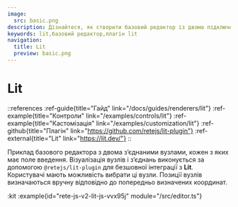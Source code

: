 ```yaml
---
image:
  src: basic.png
description: Дізнайтеся, як створити базовий редактор із двома підключеними вузлами за допомогою інтеграції зі Svelte. У цьому прикладі показано рендеринг за допомогою@retejs/lit-plugin
keywords: lit,базовий редактор,плагін lit
navigation:
  title: Lit
  preview: basic.png
---
```


# Lit

::references
:ref-guide{title="Гайд" link="/docs/guides/renderers/lit"}
:ref-example{title="Контроли" link="/examples/controls/lit"}
:ref-example{title="Кастомізація" link="/examples/customization/lit"}
:ref-github{title="Плагін" link="https://github.com/retejs/lit-plugin"}
:ref-external{title="Lit" link="https://lit.dev/"}
::

Приклад базового редактора з двома з’єднаними вузлами, кожен з яких має поле введення. Візуалізація вузлів і з’єднань виконується за допомогою `@retejs/lit-plugin` для безшовної інтеграції з **Lit**. Користувачі мають можливість вибрати ці вузли. Позиції вузлів визначаються вручну відповідно до попередньо визначених координат.

:kit
:example{id="rete-js-v2-lit-js-vvx95j" module="/src/editor.ts"}
